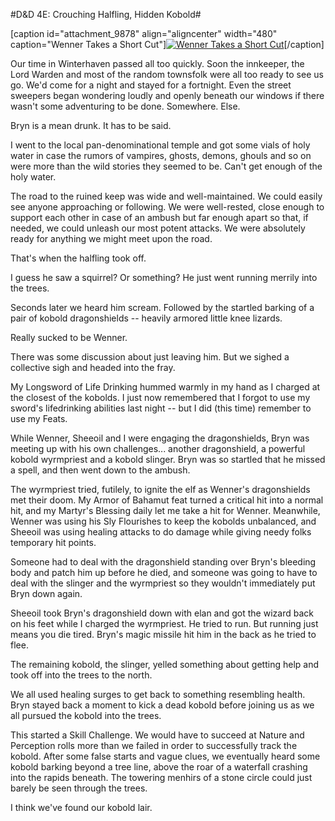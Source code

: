 #D&D 4E: Crouching Halfling, Hidden Kobold#

[caption id="attachment\_9878" align="aligncenter" width="480" caption="Wenner Takes a Short Cut"][![](http://westkarana.com/wp-content/uploads/2011/12/FantasyGrounds-2011-12-13-22-04-03-63-480x360.jpg "Wenner Takes a Short Cut")](http://westkarana.com/wp-content/uploads/2011/12/FantasyGrounds-2011-12-13-22-04-03-63.jpg)[/caption]

Our time in Winterhaven passed all too quickly. Soon the innkeeper, the Lord Warden and most of the random townsfolk were all too ready to see us go. We'd come for a night and stayed for a fortnight. Even the street sweepers began wondering loudly and openly beneath our windows if there wasn't some adventuring to be done. Somewhere. Else.

Bryn is a mean drunk. It has to be said.

I went to the local pan-denominational temple and got some vials of holy water in case the rumors of vampires, ghosts, demons, ghouls and so on were more than the wild stories they seemed to be. Can't get enough of the holy water.

The road to the ruined keep was wide and well-maintained. We could easily see anyone approaching or following. We were well-rested, close enough to support each other in case of an ambush but far enough apart so that, if needed, we could unleash our most potent attacks. We were absolutely ready for anything we might meet upon the road.

That's when the halfling took off.

I guess he saw a squirrel? Or something? He just went running merrily into the trees.

Seconds later we heard him scream. Followed by the startled barking of a pair of kobold dragonshields -- heavily armored little knee lizards.

Really sucked to be Wenner.

There was some discussion about just leaving him. But we sighed a collective sigh and headed into the fray.

My Longsword of Life Drinking hummed warmly in my hand as I charged at the closest of the kobolds. I just now remembered that I forgot to use my sword's lifedrinking abilities last night -- but I did (this time) remember to use my Feats.

While Wenner, Sheeoil and I were engaging the dragonshields, Bryn was meeting up with his own challenges... another dragonshield, a powerful kobold wyrmpriest and a kobold slinger. Bryn was so startled that he missed a spell, and then went down to the ambush.

The wyrmpriest tried, futilely, to ignite the elf as Wenner's dragonshields met their doom. My Armor of Bahamut feat turned a critical hit into a normal hit, and my Martyr's Blessing daily let me take a hit for Wenner. Meanwhile, Wenner was using his Sly Flourishes to keep the kobolds unbalanced, and Sheeoil was using healing attacks to do damage while giving needy folks temporary hit points.

Someone had to deal with the dragonshield standing over Bryn's bleeding body and patch him up before he died, and someone was going to have to deal with the slinger and the wyrmpriest so they wouldn't immediately put Bryn down again.

Sheeoil took Bryn's dragonshield down with elan and got the wizard back on his feet while I charged the wyrmpriest. He tried to run. But running just means you die tired. Bryn's magic missile hit him in the back as he tried to flee.

The remaining kobold, the slinger, yelled something about getting help and took off into the trees to the north.

We all used healing surges to get back to something resembling health. Bryn stayed back a moment to kick a dead kobold before joining us as we all pursued the kobold into the trees.

This started a Skill Challenge. We would have to succeed at Nature and Perception rolls more than we failed in order to successfully track the kobold. After some false starts and vague clues, we eventually heard some kobold barking beyond a tree line, above the roar of a waterfall crashing into the rapids beneath. The towering menhirs of a stone circle could just barely be seen through the trees.

I think we've found our kobold lair.
